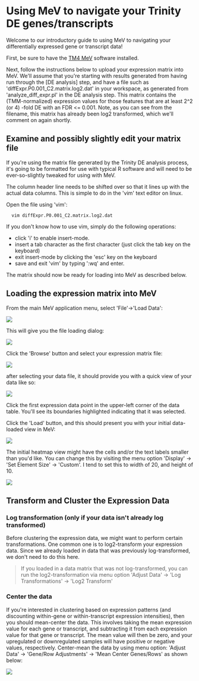 # Using MeV to navigate your Trinity DE genes/transcripts

Welcome to our introductory guide to using MeV to navigating your differentially expressed gene or transcript data!

First, be sure to have the [TM4 MeV](http://www.tm4.org/mev.html) software installed.

Next, follow the instructions below to upload your expression matrix into MeV.  We'll assume that you're starting with results generated from having run through the [DE analysis] step, and have a file such as 'diffExpr.P0.001_C2.matrix.log2.dat' in your workspace, as generated from 'analyze_diff_expr.pl' in the DE analysis step.  This matrix contains the (TMM-normalized) expression values for those features that are at least 2^2 (or 4) -fold DE with an FDR <= 0.001.  Note, as you can see from the filename, this matrix has already been log2 transformed, which we'll comment on again shortly.

## Examine and possibly slightly edit your matrix file

If you're using the matrix file generated by the Trinity DE analysis process, it's going to be formatted for use with typical R software and will need to be ever-so-slightly tweaked for using with MeV.

The column header line needs to be shifted over so that it lines up with the actual data columns.  This is simple to do in the 'vim' text editor on linux.

Open the file using 'vim':

      vim diffExpr.P0.001_C2.matrix.log2.dat

If you don't know how to use vim, simply do the following operations:

* click 'i' to enable insert-mode.
* insert a tab character as the first character (just click the tab key on the keyboard)
* exit insert-mode by clicking the 'esc' key on the keyboard
* save and exit 'vim' by typing ':wq' and enter.

The matrix should now be ready for loading into MeV as described below.

## Loading the expression matrix into MeV

From the main MeV application menu, select 'File'->'Load Data':

<img src="https://raw.githubusercontent.com/wiki/trinityrnaseq/trinityrnaseq/images/MeV_guide/load_data_menu.png" />

This will give you the file loading dialog:

<img src="https://raw.githubusercontent.com/wiki/trinityrnaseq/trinityrnaseq/images/MeV_guide/load_data_dialog.png"  />

Click the 'Browse' button and select your expression matrix file:

<img src="https://raw.githubusercontent.com/wiki/trinityrnaseq/trinityrnaseq/images/MeV_guide/select_matrix_file.png"  />

after selecting your data file, it should provide you with a quick view of your data like so:

<img src="https://raw.githubusercontent.com/wiki/trinityrnaseq/trinityrnaseq/images/MeV_guide/click_first_data_cell.png"  />

Click the first expression data point in the upper-left corner of the data table. You'll see its boundaries highlighted indicating that it was selected.

Click the 'Load' button, and this should present you with your initial data-loaded view in MeV:

<img src="https://raw.githubusercontent.com/wiki/trinityrnaseq/trinityrnaseq/images/MeV_guide/initial_MeV_loaded_data_view.png"  />


The initial heatmap view might have the cells and/or the text labels smaller than you'd like. You can change this by visiting the menu option 'Display' -> 'Set Element Size' -> 'Custom'.  I tend to set this to width of 20, and height of 10.

<img src="https://raw.githubusercontent.com/wiki/trinityrnaseq/trinityrnaseq/images/MeV_guide/change_heatmap_element_size.png"  />
 

## Transform and Cluster the Expression Data

### Log transformation (only if your data isn't already log transformed)

Before clustering the expression data, we might want to perform certain transformations.  One common one is to log2-transform your expression data.  Since we already loaded in data that was previously log-transformed, we don't need to do this here. 

>If you loaded in a data matrix that was not log-transformed, you can run the log2-transformation via menu option 'Adjust Data' -> 'Log Transformations' -> 'Log2 Transform'

### Center the data

If you're interested in clustering based on expression patterns (and discounting within-gene or within-transcript expression intensities), then you should mean-center the data.  This involves taking the mean expression value for each gene or transcript, and subtracting it from each expression value for that gene or transcript.  The mean value will then be zero, and your upregulated or downregulated samples will have positive or negative values, respectively.  Center-mean the data by using menu option: 'Adjust Data' -> 'Gene/Row Adjustments' -> 'Mean Center Genes/Rows' as shown below:

<img src="https://raw.githubusercontent.com/wiki/trinityrnaseq/trinityrnaseq/images/MeV_guide/mean_center_data.png"  />